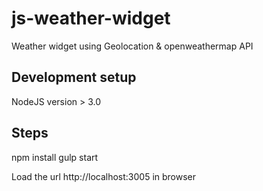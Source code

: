# js-weather-widget
Weather widget using Geolocation & openweathermap API

## Development setup
NodeJS version > 3.0

## Steps
npm install
gulp start

Load the url http://localhost:3005 in browser



